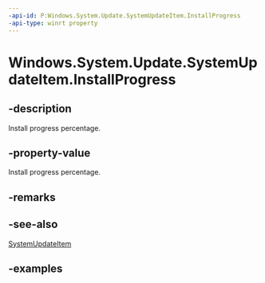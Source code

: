 ```yaml
---
-api-id: P:Windows.System.Update.SystemUpdateItem.InstallProgress
-api-type: winrt property
---
```


<!-- Property syntax.
public double InstallProgress { get; }
-->

# Windows.System.Update.SystemUpdateItem.InstallProgress

## -description
Install progress percentage.

## -property-value
Install progress percentage.

## -remarks

## -see-also
[SystemUpdateItem](systemupdateitem.md)

## -examples

